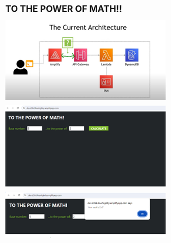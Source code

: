 # TO THE POWER OF MATH!!

![image](https://github.com/deeptivenugopal/Data_Engineering/blob/main/Power_Of_Math_End_End_AWS_Project/architecture.png?raw=true)

![image](https://github.com/deeptivenugopal/Data_Engineering/blob/main/Power_Of_Math_End_End_AWS_Project/UI.PNG?raw=true)

![image](https://github.com/deeptivenugopal/Data_Engineering/blob/main/Power_Of_Math_End_End_AWS_Project/Result.PNG?raw=true)
